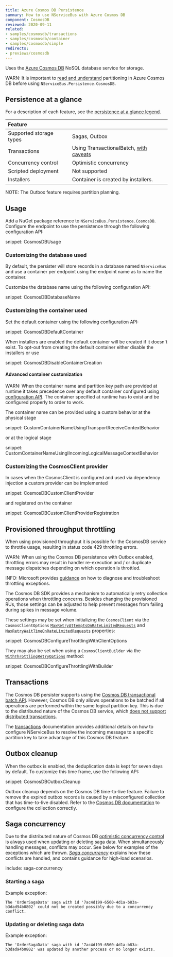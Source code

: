 ```yaml
---
title: Azure Cosmos DB Persistence
summary: How to use NServiceBus with Azure Cosmos DB
component: CosmosDB
reviewed: 2020-09-11
related:
- samples/cosmosdb/transactions
- samples/cosmosdb/container
- samples/cosmosdb/simple
redirects:
- previews/cosmosdb
---
```


Uses the [Azure Cosmos DB](https://azure.microsoft.com/en-us/services/cosmos-db/) NoSQL database service for storage.

WARN: It is important to [read and understand](https://docs.microsoft.com/en-us/azure/cosmos-db/partitioning-overview) partitioning in Azure Cosmos DB before using `NServiceBus.Persistence.CosmosDB`.

## Persistence at a glance

For a description of each feature, see the [persistence at a glance legend](/persistence/#persistence-at-a-glance).

|Feature                    |   |
|:---                       |---
|Supported storage types    |Sagas, Outbox
|Transactions               |Using TransactionalBatch, [with caveats](transactions.md)
|Concurrency control        |Optimistic concurrency
|Scripted deployment        |Not supported
|Installers                 |Container is created by installers.

NOTE: The Outbox feature requires partition planning.

## Usage

Add a NuGet package reference to `NServiceBus.Persistence.CosmosDB`. Configure the endpoint to use the persistence through the following configuration API:

snippet: CosmosDBUsage

### Customizing the database used

By default, the persister will store records in a database named `NServiceBus` and use a container per endpoint using the endpoint name as to name the container.

Customize the database name using the following configuration API:

snippet: CosmosDBDatabaseName

### Customizing the container used

Set the default container using the following configuration API:

snippet: CosmosDBDefaultContainer

When installers are enabled the default container will be created if it doesn't exist. To opt-out from creating the default container either disable the installers or use

snippet: CosmosDBDisableContainerCreation

#### Advanced container customization

WARN: When the container name and partition key path are provided at runtime it takes precedence over any default container configured using [configuration API](#usage-customizing-the-container-used). The container specified at runtime has to exist and be configured properly to order to work.

The container name can be provided using a custom behavior at the physical stage

snippet: CustomContainerNameUsingITransportReceiveContextBehavior

or at the logical stage

snippet: CustomContainerNameUsingIIncomingLogicalMessageContextBehavior

### Customizing the CosmosClient provider

In cases when the CosmosClient is configured and used via dependency injection a custom provider can be implemented

snippet: CosmosDBCustomClientProvider

and registered on the container

snippet: CosmosDBCustomClientProviderRegistration

## Provisioned throughput throttling

When using provisioned throughput it is possible for the CosmosDB service to throttle usage, resulting in status code 429 throttling errors.

WARN: When using the Cosmos DB persistence with Outbox enabled, throttling errors may result in handler re-execution and / or duplicate message dispatches depending on which operation is throttled.

INFO: Microsoft provides [guidance](https://docs.microsoft.com/en-us/azure/cosmos-db/sql/troubleshoot-request-rate-too-large) on how to diagnose and troubleshoot throttling exceptions.

The Cosmos DB SDK provides a mechanism to automatically retry collection operations when throttling concerns. Besides changing the provisioned RUs, those settings can be adjusted to help prevent messages from failing during spikes in message volume.

These settings may be set when initializing the `CosmosClient` via the `CosmosClientOptions` [`MaxRetryAttemptsOnRateLimitedRequests`](https://docs.microsoft.com/en-us/dotnet/api/microsoft.azure.cosmos.cosmosclientoptions.maxretryattemptsonratelimitedrequests?view=azure-dotnet) and [`MaxRetryWaitTimeOnRateLimitedRequests`](https://docs.microsoft.com/en-us/dotnet/api/microsoft.azure.cosmos.cosmosclientoptions.maxretrywaittimeonratelimitedrequests?view=azure-dotnet) properties:

snippet: CosmosDBConfigureThrottlingWithClientOptions

They may also be set when using a `CosmosClientBuilder` via the [`WithThrottlingRetryOptions`](https://docs.microsoft.com/en-us/dotnet/api/microsoft.azure.cosmos.fluent.cosmosclientbuilder.withthrottlingretryoptions?view=azure-dotnet) method:

snippet: CosmosDBConfigureThrottlingWithBuilder

## Transactions

The Cosmos DB persister supports using the [Cosmos DB transactional batch API](https://devblogs.microsoft.com/cosmosdb/introducing-transactionalbatch-in-the-net-sdk/). However, Cosmos DB only allows operations to be batched if all operations are performed within the same logical partition key. This is due to the distributed nature of the Cosmos DB service, which [does not support distributed transactions](/nservicebus/azure/understanding-transactionality-in-azure.md).

The [transactions](transactions.md) documentation provides additional details on how to configure NServiceBus to resolve the incoming message to a specific partition key to take advantage of this Cosmos DB feature.

## Outbox cleanup

When the outbox is enabled, the deduplication data is kept for seven days by default. To customize this time frame, use the following API:

snippet: CosmosDBOutboxCleanup

Outbox cleanup depends on the Cosmos DB time-to-live feature. Failure to remove the expired outbox records is caused by a misconfigured collection that has time-to-live disabled. Refer to the [Cosmos DB documentation](https://docs.microsoft.com/en-us/azure/cosmos-db/time-to-live) to configure the collection correctly.

## Saga concurrency

Due to the distributed nature of Cosmos DB [optimistic concurrency control](https://en.wikipedia.org/wiki/Optimistic_concurrency_control) is always used when updating or deleting saga data. When simultaneously handling messages, conflicts may occur. See below for examples of the exceptions which are thrown. _[Saga concurrency](/nservicebus/sagas/concurrency.md)_ explains how these conflicts are handled, and contains guidance for high-load scenarios.

include: saga-concurrency

### Starting a saga

Example exception:

```
The 'OrderSagaData' saga with id '7ac4d199-6560-4d1a-b83a-b3dad94b0802' could not be created possibly due to a concurrency conflict.
```

### Updating or deleting saga data

Example exception:

```
The 'OrderSagaData' saga with id '7ac4d199-6560-4d1a-b83a-b3dad94b0802' was updated by another process or no longer exists.
```
